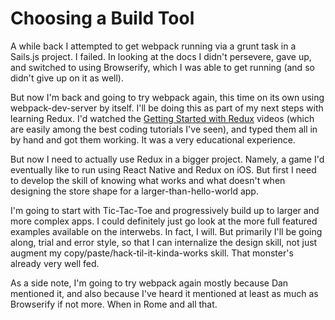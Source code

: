 ---
---
# Choosing a Build Tool

A while back I attempted to get webpack running via a grunt task in a Sails.js project. I failed. In looking at the docs I didn't persevere, gave up, and switched to using Browserify, which I was able to get running (and so didn't give up on it as well).

But now I'm back and going to try webpack again, this time on its own using webpack-dev-server by itself.  I'll be doing this as part of my next steps with learning Redux. I'd watched the [Getting Started with Redux](https://egghead.io/courses/getting-started-with-redux) videos (which are easily among the best coding tutorials I've seen), and typed them all in by hand and got them working. It was a very educational experience.

But now I need to actually use Redux in a bigger project. Namely, a game I'd eventually like to run using React Native and Redux on iOS.  But first I need to develop the skill of knowing what works and what doesn't when designing the store shape for a larger-than-hello-world app.

I'm going to start with Tic-Tac-Toe and progressively build up to larger and more complex apps. I could definitely just go look at the more full featured examples available on the interwebs.  In fact, I will.  But primarily I'll be going along, trial and error style, so that I can internalize the design skill, not just augment my copy/paste/hack-til-it-kinda-works skill.  That monster's already very well fed.

As a side note, I'm going to try webpack again mostly because Dan mentioned it, and also because I've heard it mentioned at least as much as Browserify if not more.  When in Rome and all that.
